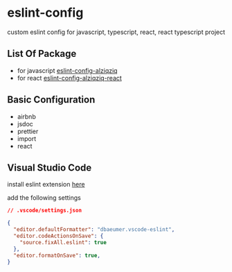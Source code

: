 # eslint-config
custom eslint config for javascript, typescript, react, react typescript project

## List Of Package
- for javascript [eslint-config-alziqziq](packages/eslint-config-alziqziq/README.md)
- for react [eslint-config-alziqziq-react](packages/eslint-config-alziqziq-react/README.md)

## Basic Configuration
- airbnb
- jsdoc
- prettier
- import
- react

## Visual Studio Code
install eslint extension [here](https://marketplace.visualstudio.com/items?itemName=dbaeumer.vscode-eslint)

add the following settings
```json
// .vscode/settings.json

{
  "editor.defaultFormatter": "dbaeumer.vscode-eslint",
  "editor.codeActionsOnSave": {
    "source.fixAll.eslint": true
  },
  "editor.formatOnSave": true,
}
```